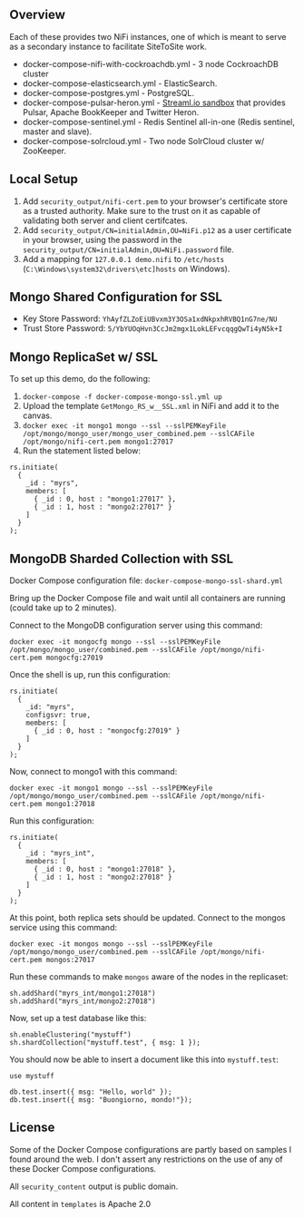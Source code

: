 ## Overview

Each of these provides two NiFi instances, one of which is meant to serve as a secondary instance to facilitate SiteToSite work.

* docker-compose-nifi-with-cockroachdb.yml - 3 node CockroachDB cluster
* docker-compose-elasticsearch.yml - ElasticSearch.
* docker-compose-postgres.yml - PostgreSQL.
* docker-compose-pulsar-heron.yml - [Streaml.io sandbox](https://streaml.io/docs/getting-started) that provides Pulsar, Apache BookKeeper and Twitter Heron.
* docker-compose-sentinel.yml - Redis Sentinel all-in-one (Redis sentinel, master and slave).
* docker-compose-solrcloud.yml - Two node SolrCloud cluster w/ ZooKeeper.

## Local Setup

1. Add `security_output/nifi-cert.pem` to your browser's certificate store as a trusted authority. Make sure to the trust on it as capable of validating both server and client certifcates.
2. Add `security_output/CN=initialAdmin,OU=NiFi.p12` as a user certificate in your browser, using the password in the `security_output/CN=initialAdmin,OU=NiFi.password` file.
3. Add a mapping for `127.0.0.1 demo.nifi` to `/etc/hosts` (`C:\Windows\system32\drivers\etc]hosts` on Windows).

## Mongo Shared Configuration for SSL

* Key Store Password: `YhAyfZLZoEiUBvxm3Y3OSa1xdNkpxhRVBQ1nG7ne/NU`
* Trust Store Password: `5/YbYUOqHvn3CcJm2mgx1LokLEFvcqqgQwTi4yN5k+I`

## Mongo ReplicaSet w/ SSL

To set up this demo, do the following:

1. `docker-compose -f docker-compose-mongo-ssl.yml up`
2. Upload the template `GetMongo_RS_w__SSL.xml` in NiFi and add it to the canvas.
3. `docker exec -it mongo1 mongo --ssl --sslPEMKeyFile /opt/mongo/mongo_user/mongo_user_combined.pem --sslCAFile /opt/mongo/nifi-cert.pem mongo1:27017`
4. Run the statement listed below:

```
rs.initiate(
  {
    _id : "myrs",
    members: [
      { _id : 0, host : "mongo1:27017" },
      { _id : 1, host : "mongo2:27017" }
    ]
  }
);
```

## MongoDB Sharded Collection with SSL

Docker Compose configuration file: `docker-compose-mongo-ssl-shard.yml`

Bring up the Docker Compose file and wait until all containers are running (could take up to 2 minutes).

Connect to the MongoDB configuration server using this command:

`docker exec -it mongocfg mongo --ssl --sslPEMKeyFile /opt/mongo/mongo_user/combined.pem --sslCAFile /opt/mongo/nifi-cert.pem mongocfg:27019`

Once the shell is up, run this configuration:

```
rs.initiate(
  {
    _id: "myrs",
    configsvr: true,
    members: [
      { _id : 0, host : "mongocfg:27019" }
    ]
  }
);
```

Now, connect to mongo1 with this command:

`docker exec -it mongo1 mongo --ssl --sslPEMKeyFile /opt/mongo/mongo_user/combined.pem --sslCAFile /opt/mongo/nifi-cert.pem mongo1:27018`

Run this configuration:

```
rs.initiate(
  {
    _id : "myrs_int",
    members: [
      { _id : 0, host : "mongo1:27018" },
      { _id : 1, host : "mongo2:27018" }
    ]
  }
);
```

At this point, both replica sets should be updated. Connect to the mongos service using this command:

`docker exec -it mongos mongo --ssl --sslPEMKeyFile /opt/mongo/mongo_user/combined.pem --sslCAFile /opt/mongo/nifi-cert.pem mongos:27017`

Run these commands to make `mongos` aware of the nodes in the replicaset:

```
sh.addShard("myrs_int/mongo1:27018")
sh.addShard("myrs_int/mongo2:27018")
```

Now, set up a test database like this:

```
sh.enableClustering("mystuff")
sh.shardCollection("mystuff.test", { msg: 1 });
```

You should now be able to insert a document like this into `mystuff.test`:

```
use mystuff

db.test.insert({ msg: "Hello, world" });
db.test.insert({ msg: "Buongiorno, mondo!"});
```

## License

Some of the Docker Compose configurations are partly based on samples I found around the web. I don't assert any restrictions on the use of any of these Docker Compose configurations.

All `security_content` output is public domain.

All content in `templates` is Apache 2.0
